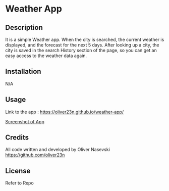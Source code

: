 # Weather App

## Description

It is a simple Weather app. When the city is searched, the current weather is displayed, and the forecast for the next 5 days. After looking up a city, the city is saved in the search History section of the page, so you can get an easy access to the weather data again.

## Installation

N/A

## Usage

Link to the app : https://oliver23n.github.io/weather-app/


[Screenshot of App](./assets/images/screenshot.png)
    

## Credits


All code written and developed by Oliver Nasevski
https://github.com/oliver23n


## License

Refer to Repo